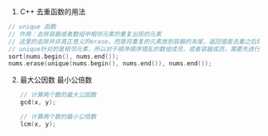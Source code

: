 
1. C++ 去重函数的用法
```cpp
// unique 函数
// 作用：去除容器或者数组中相邻元素的重复出现的元素
// 这里的去除并非真正意义的erase，而是将重复的元素放到容器的末尾，返回值是去重之后的尾地址。
// unique针对的是相邻元素，所以对于顺序顺序错乱的数组成员，或者容器成员，需要先进行排序，可以调用std::sort()函数
sort(nums.begin(), nums.end());
nums.erase(unique(nums.begin(), nums.end()), nums.end());
```



2. 最大公因数   最小公倍数

   ```cpp
   // 计算两个数的最大公因数
   gcd(x, y);
   
   // 计算两个数的最小公倍数
   lcm(x, y);
   ```

   